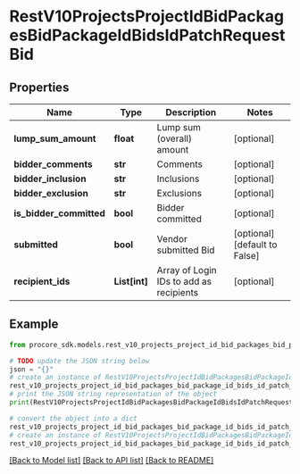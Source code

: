 # RestV10ProjectsProjectIdBidPackagesBidPackageIdBidsIdPatchRequestBid


## Properties

Name | Type | Description | Notes
------------ | ------------- | ------------- | -------------
**lump_sum_amount** | **float** | Lump sum (overall) amount | [optional] 
**bidder_comments** | **str** | Comments | [optional] 
**bidder_inclusion** | **str** | Inclusions | [optional] 
**bidder_exclusion** | **str** | Exclusions | [optional] 
**is_bidder_committed** | **bool** | Bidder committed | [optional] 
**submitted** | **bool** | Vendor submitted Bid | [optional] [default to False]
**recipient_ids** | **List[int]** | Array of Login IDs to add as recipients | [optional] 

## Example

```python
from procore_sdk.models.rest_v10_projects_project_id_bid_packages_bid_package_id_bids_id_patch_request_bid import RestV10ProjectsProjectIdBidPackagesBidPackageIdBidsIdPatchRequestBid

# TODO update the JSON string below
json = "{}"
# create an instance of RestV10ProjectsProjectIdBidPackagesBidPackageIdBidsIdPatchRequestBid from a JSON string
rest_v10_projects_project_id_bid_packages_bid_package_id_bids_id_patch_request_bid_instance = RestV10ProjectsProjectIdBidPackagesBidPackageIdBidsIdPatchRequestBid.from_json(json)
# print the JSON string representation of the object
print(RestV10ProjectsProjectIdBidPackagesBidPackageIdBidsIdPatchRequestBid.to_json())

# convert the object into a dict
rest_v10_projects_project_id_bid_packages_bid_package_id_bids_id_patch_request_bid_dict = rest_v10_projects_project_id_bid_packages_bid_package_id_bids_id_patch_request_bid_instance.to_dict()
# create an instance of RestV10ProjectsProjectIdBidPackagesBidPackageIdBidsIdPatchRequestBid from a dict
rest_v10_projects_project_id_bid_packages_bid_package_id_bids_id_patch_request_bid_from_dict = RestV10ProjectsProjectIdBidPackagesBidPackageIdBidsIdPatchRequestBid.from_dict(rest_v10_projects_project_id_bid_packages_bid_package_id_bids_id_patch_request_bid_dict)
```
[[Back to Model list]](../README.md#documentation-for-models) [[Back to API list]](../README.md#documentation-for-api-endpoints) [[Back to README]](../README.md)


